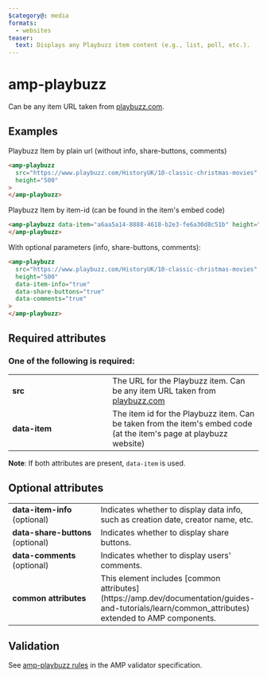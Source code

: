 ```yaml
---
$category@: media
formats:
  - websites
teaser:
  text: Displays any Playbuzz item content (e.g., list, poll, etc.).
---
```


# amp-playbuzz

Can be any item URL taken from [playbuzz.com](http://www.playbuzz.com).

## Examples

Playbuzz Item by plain url (without info, share-buttons, comments)

```html
<amp-playbuzz
  src="https://www.playbuzz.com/HistoryUK/10-classic-christmas-movies"
  height="500"
>
</amp-playbuzz>
```

Playbuzz Item by item-id (can be found in the item's embed code)

```html
<amp-playbuzz data-item="a6aa5a14-8888-4618-b2e3-fe6a30d8c51b" height="500">
</amp-playbuzz>
```

With optional parameters (info, share-buttons, comments):

```html
<amp-playbuzz
  src="https://www.playbuzz.com/HistoryUK/10-classic-christmas-movies"
  height="500"
  data-item-info="true"
  data-share-buttons="true"
  data-comments="true"
>
</amp-playbuzz>
```

## Required attributes

### One of the following is required:

<table>
  <tr>
    <td width="40%"><strong>src</strong></td>
    <td>The URL for the Playbuzz item.
    Can be any item URL taken from <a href="http://www.playbuzz.com">playbuzz.com</a></td>
  </tr>
  <tr>
    <td width="40%"><strong>data-item</strong></td>
    <td>The item id for the Playbuzz item.
    Can be taken from the item's embed code (at the item's page at playbuzz website)</td>
  </tr>
</table>

**Note**: If both attributes are present, `data-item` is used.

## Optional attributes

<table>
  <tr>
    <td width="40%"><strong>data-item-info </strong> (optional)</td>
    <td>Indicates whether to display data info, such as creation date, creator name, etc.</td>
  </tr>
  <tr>
    <td width="40%"><strong>data-share-buttons</strong> (optional)</td>
    <td>Indicates whether to display share buttons.</td>
  </tr>
  <tr>
    <td width="40%"><strong>data-comments</strong> (optional)</td>
    <td>Indicates whether to display users' comments.</td>
  </tr>
  <tr>
    <td width="40%"><strong>common attributes</strong></td>
    <td>This element includes [common attributes](https://amp.dev/documentation/guides-and-tutorials/learn/common_attributes) extended to AMP components.</td>
  </tr>
</table>

## Validation

See [amp-playbuzz rules](https://github.com/ampproject/amphtml/blob/main/extensions/amp-playbuzz/validator-amp-playbuzz.protoascii) in the AMP validator specification.
